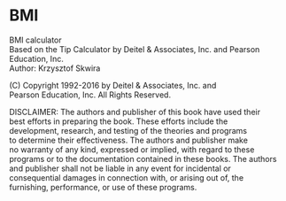 # BMI

BMI calculator \
Based on the Tip Calculator by Deitel & Associates, Inc. and Pearson Education, Inc. \
Author: Krzysztof Skwira 

(C) Copyright 1992-2016 by Deitel & Associates, Inc. and \
Pearson Education, Inc. All Rights Reserved.

DISCLAIMER: The authors and publisher of this book have used their \
best efforts in preparing the book. These efforts include the \
development, research, and testing of the theories and programs \
to determine their effectiveness. The authors and publisher make \
no warranty of any kind, expressed or implied, with regard to these \
programs or to the documentation contained in these books. The authors \
and publisher shall not be liable in any event for incidental or \
consequential damages in connection with, or arising out of, the \
furnishing, performance, or use of these programs.
